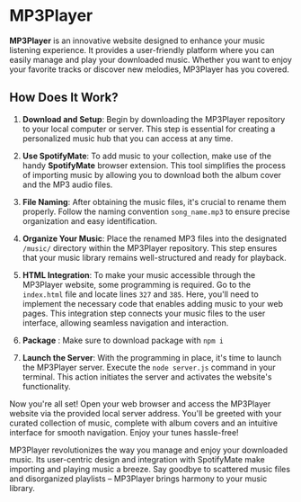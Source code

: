 # MP3Player

**MP3Player** is an innovative website designed to enhance your music listening experience. It provides a user-friendly platform where you can easily manage and play your downloaded music. Whether you want to enjoy your favorite tracks or discover new melodies, MP3Player has you covered.

## How Does It Work?

1. **Download and Setup**: Begin by downloading the MP3Player repository to your local computer or server. This step is essential for creating a personalized music hub that you can access at any time.

2. **Use SpotifyMate**: To add music to your collection, make use of the handy **SpotifyMate** browser extension. This tool simplifies the process of importing music by allowing you to download both the album cover and the MP3 audio files.

3. **File Naming**: After obtaining the music files, it's crucial to rename them properly. Follow the naming convention `song_name.mp3` to ensure precise organization and easy identification.

4. **Organize Your Music**: Place the renamed MP3 files into the designated `/music/` directory within the MP3Player repository. This step ensures that your music library remains well-structured and ready for playback.

5. **HTML Integration**: To make your music accessible through the MP3Player website, some programming is required. Go to the `index.html` file and locate lines `327` and `385`. Here, you'll need to implement the necessary code that enables adding music to your web pages. This integration step connects your music files to the user interface, allowing seamless navigation and interaction.

6. **Package** : Make sure to download package with `npm i`

7. **Launch the Server**: With the programming in place, it's time to launch the MP3Player server. Execute the `node server.js` command in your terminal. This action initiates the server and activates the website's functionality.

Now you're all set! Open your web browser and access the MP3Player website via the provided local server address. You'll be greeted with your curated collection of music, complete with album covers and an intuitive interface for smooth navigation. Enjoy your tunes hassle-free!

MP3Player revolutionizes the way you manage and enjoy your downloaded music. Its user-centric design and integration with SpotifyMate make importing and playing music a breeze. Say goodbye to scattered music files and disorganized playlists – MP3Player brings harmony to your music library.
